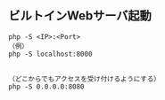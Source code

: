 ## ビルトインWebサーバ起動
```
php -S <IP>:<Port>
（例）
php -S localhost:8000


（どこからでもアクセスを受け付けるようにする）
php -S 0.0.0.0:8080
```



